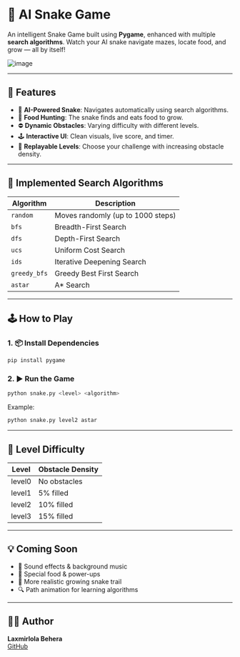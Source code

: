 # 🐍 AI Snake Game

An intelligent Snake Game built using **Pygame**, enhanced with multiple **search algorithms**. Watch your AI snake navigate mazes, locate food, and grow — all by itself!

![image](https://github.com/user-attachments/assets/ebc14019-d713-4bfd-8144-dab2235dcf01)


---

## 🚀 Features

- 🧠 **AI-Powered Snake**: Navigates automatically using search algorithms.
- 🍎 **Food Hunting**: The snake finds and eats food to grow.
- ⛔ **Dynamic Obstacles**: Varying difficulty with different levels.
- 🕹️ **Interactive UI**: Clean visuals, live score, and timer.
- 🔁 **Replayable Levels**: Choose your challenge with increasing obstacle density.

---

## 🧠 Implemented Search Algorithms

| Algorithm     | Description                                 |
|--------------|---------------------------------------------|
| `random`     | Moves randomly (up to 1000 steps)           |
| `bfs`        | Breadth-First Search                        |
| `dfs`        | Depth-First Search                          |
| `ucs`        | Uniform Cost Search                         |
| `ids`        | Iterative Deepening Search                  |
| `greedy_bfs` | Greedy Best First Search                    |
| `astar`      | A* Search                                   |

---

## 🕹️ How to Play

### 1. 📦 Install Dependencies

```bash
pip install pygame
```

### 2. ▶️ Run the Game

```bash
python snake.py <level> <algorithm>
```

Example:
```bash
python snake.py level2 astar
```

---

## 🧩 Level Difficulty

| Level   | Obstacle Density |
|---------|------------------|
| level0  | No obstacles     |
| level1  | 5% filled        |
| level2  | 10% filled       |
| level3  | 15% filled       |

---

## 💡 Coming Soon

- 🎵 Sound effects & background music
- 🌈 Special food & power-ups
- 🐍 More realistic growing snake trail
- 🔍 Path animation for learning algorithms

---

## 🙋‍♂️ Author

**Laxmirlola Behera**  
[GitHub]([https://github.com/](https://github.com/Laxmirlola))
